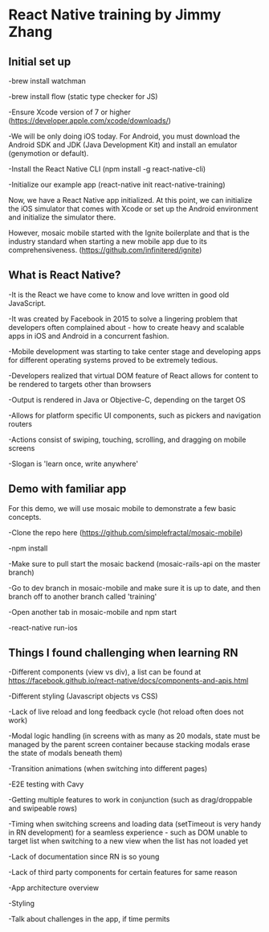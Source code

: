 # React Native training by Jimmy Zhang

## Initial set up

-brew install watchman

-brew install flow (static type checker for JS)

-Ensure Xcode version of 7 or higher (https://developer.apple.com/xcode/downloads/)

-We will be only doing iOS today. For Android, you must download the Android SDK and JDK (Java Development Kit) and install an emulator (genymotion or default).

-Install the React Native CLI (npm install -g react-native-cli)

-Initialize our example app (react-native init react-native-training)

Now, we have a React Native app initialized. At this point, we can initialize the iOS simulator that comes with Xcode or set up the Android environment and initialize the simulator there.

However, mosaic mobile started with the Ignite boilerplate and that is the industry standard when starting a new mobile app due to its comprehensiveness. (https://github.com/infinitered/ignite)


## What is React Native?

-It is the React we have come to know and love written in good old JavaScript.

-It was created by Facebook in 2015 to solve a lingering problem that developers often complained about - how to create heavy and scalable apps in iOS and Android in a concurrent fashion.

-Mobile development was starting to take center stage and developing apps for different operating systems proved to be extremely tedious.

-Developers realized that virtual DOM feature of React allows for content to be rendered to targets other than browsers

-Output is rendered in Java or Objective-C, depending on the target OS

-Allows for platform specific UI components, such as pickers and navigation routers

-Actions consist of swiping, touching, scrolling, and dragging on mobile screens

-Slogan is 'learn once, write anywhere'

## Demo with familiar app

For this demo, we will use mosaic mobile to demonstrate a few basic concepts.

-Clone the repo here (https://github.com/simplefractal/mosaic-mobile)

-npm install

-Make sure to pull start the mosaic backend (mosaic-rails-api on the master branch)

-Go to dev branch in mosaic-mobile and make sure it is up to date, and then branch off to another branch called 'training'

-Open another tab in mosaic-mobile and npm start

-react-native run-ios

## Things I found challenging when learning RN

-Different components (view vs div), a list can be found at https://facebook.github.io/react-native/docs/components-and-apis.html

-Different styling (Javascript objects vs CSS)

-Lack of live reload and long feedback cycle (hot reload often does not work)

-Modal logic handling (in screens with as many as 20 modals, state must be managed by the parent screen container because stacking modals erase the state of modals beneath them)

-Transition animations (when switching into different pages)

-E2E testing with Cavy

-Getting multiple features to work in conjunction (such as drag/droppable and swipeable rows)

-Timing when switching screens and loading data (setTimeout is very handy in RN development) for a seamless experience - such as DOM unable to target list when switching to a new view when the list has not loaded yet

-Lack of documentation since RN is so young

-Lack of third party components for certain features for same reason



-App architecture overview

-Styling

-Talk about challenges in the app, if time permits
